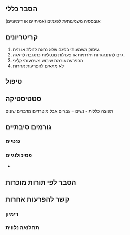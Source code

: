## הסבר כללי 
אובססיה משמעותית לפגמים (אמיתיים או דימיוניים)

## קריטריונים
1. עיסוק משמעותי בפגם שלא נראה לזולת או זניח.
2. גרם להתנהגויות חזרתיות או פעולות מנטליות כתגובה לדאגה.
4. ההפרעה גורמת שיבוש משמעותי קליני
5. לא מתאים להפרעות אחרות
## טיפול

## סטטיסטיקה
תפוצה כללית - 
נשים = גברים
אבל מוטרדים מדברים שונים
## גורמים סיבתיים
### גנטיים
### פסיכולוגיים
* 
## הסבר לפי תורות מוכרות


## קשר להפרעות אחרות

### דימיון
### תחלואה נלווית
